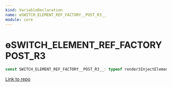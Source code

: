 ```yaml
---
kind: VariableDeclaration
name: ɵSWITCH_ELEMENT_REF_FACTORY__POST_R3__
module: core
---
```


# ɵSWITCH_ELEMENT_REF_FACTORY**POST_R3**

```ts
const SWITCH_ELEMENT_REF_FACTORY__POST_R3__: typeof render3InjectElementRef;
```

[Link to repo](https://github.com/timdeschryver/angular/blob/master/packages/core/src/linker/element_ref.ts#L62-L62)
